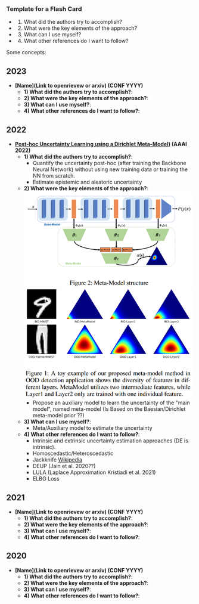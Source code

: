 ### Template for a Flash Card
  - 1) What did the authors try to accomplish?
  - 2) What were the key elements of the approach?
  - 3) What can I use myself?
  - 4) What other references do I want to follow?


Some concepts: 

## 2023
 - **[Name](Link to openrievew or arxiv) (CONF YYYY)**
   - **1) What did the authors try to accomplish?**: 
   - **2) What were the key elements of the approach?**:  
   - **3) What can I use myself?**:
   - **4) What other references do I want to follow?**: 


## 2022
 - **[Post-hoc Uncertainty Learning using a Dirichlet Meta-Model](https://openreview.net/forum?id=M9vtjDX07Bv&referrer=%5Bthe%20profile%20of%20Maohao%20Shen%5D(%2Fprofile%3Fid%3D~Maohao_Shen1))) (AAAI 2022)**
   - **1) What did the authors try to accomplish?**: 
     - Quantify the uncertainty post-hoc (after training the Backbone Neural Network) without using new training data or training the NN from scratch.
     - Estimate epistemic and aleatoric uncertainty
   - **2) What were the key elements of the approach?**:  
     ![FigurePostHOC2](./img/Post_HOC_2.png)  
     ![FigurePostHOC1](./img/Post_HOC_1.png)  
     - Propose an auxiliary model to learn the uncertainty of the "main model", named meta-model (Is Based on the Baesian/Dirichlet meta-model prior ??)
   - **3) What can I use myself?**:
     - Meta/Auxiliary model to estimate the uncertainty
   - **4) What other references do I want to follow?**: 
     - Intrinsic and extrinsic uncertainty estimation approaches (DE is intrinsic).
     - Homoscedastic/Heteroscedastic 
     - Jackknife [Wikipedia](https://fr.wikipedia.org/wiki/Jackknife)
     - DEUP (Jain et al. 2020??)
     - LULA (Laplace Approximation Kristiadi et al. 2021)
     - ELBO Loss


## 2021
 - **[Name](Link to openrievew or arxiv) (CONF YYYY)**
   - **1) What did the authors try to accomplish?**: 
   - **2) What were the key elements of the approach?**:  
   - **3) What can I use myself?**:
   - **4) What other references do I want to follow?**: 


## 2020
 - **[Name](Link to openrievew or arxiv) (CONF YYYY)**
   - **1) What did the authors try to accomplish?**: 
   - **2) What were the key elements of the approach?**:  
   - **3) What can I use myself?**:
   - **4) What other references do I want to follow?**: 